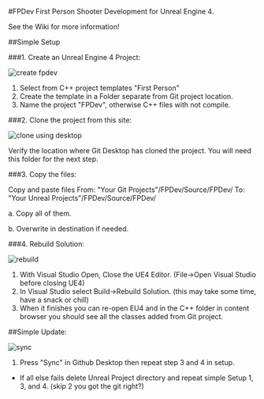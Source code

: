 #FPDev
First Person Shooter Development for Unreal Engine 4.

See the Wiki for more information!



##Simple Setup

###1. Create an Unreal Engine 4 Project:

![create fpdev](https://cloud.githubusercontent.com/assets/1817852/22621947/1ee4f084-eaf5-11e6-9afe-c56f19a4bed4.png)

1. Select from C++ project templates "First Person"
2. Create the template in a Folder separate from Git project location.
3. Name the project "FPDev", otherwise C++ files with not compile.

###2. Clone the project from this site:

![clone using desktop](https://cloud.githubusercontent.com/assets/1817852/22621948/2b5b6d52-eaf5-11e6-9262-0761dbbdccd0.png)

Verify the location where Git Desktop has cloned the project. You will need this folder for the next step.

###3. Copy the files:
  
  Copy and paste files
  From: "Your Git Projects"/FPDev/Source/FPDev/ 
  To: "Your Unreal Projects"/FPDev/Source/FPDev/

  a. Copy all of them.
  
  b. Overwrite in destination if needed. 

###4. Rebuild Solution:

![rebuild](https://cloud.githubusercontent.com/assets/1817852/22622065/2c54e650-eaf7-11e6-93a7-fb7c7f7d12c4.png)

1. With Visual Studio Open, Close the UE4 Editor. (File->Open Visual Studio before closing UE4)
2. In Visual Studio select Build->Rebuild Solution.  (this may take some time, have a snack or chill)
3.  When it finishes you can re-open EU4 and in the C++ folder in content browser you should see all the classes added from Git project.




##Simple Update:

![sync](https://cloud.githubusercontent.com/assets/1817852/22622009/125f5498-eaf6-11e6-8f93-b8f5561ccbeb.png)

1.  Press "Sync" in Github Desktop then repeat step 3 and 4 in setup.

  - If all else fails delete Unreal Project directory and repeat simple Setup 1, 3, and 4. (skip 2 you got the git right?) 


